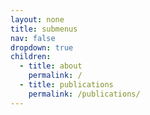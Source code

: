 ```yaml
---
layout: none
title: submenus
nav: false
dropdown: true
children:
  - title: about
    permalink: /
  - title: publications
    permalink: /publications/
---
```

